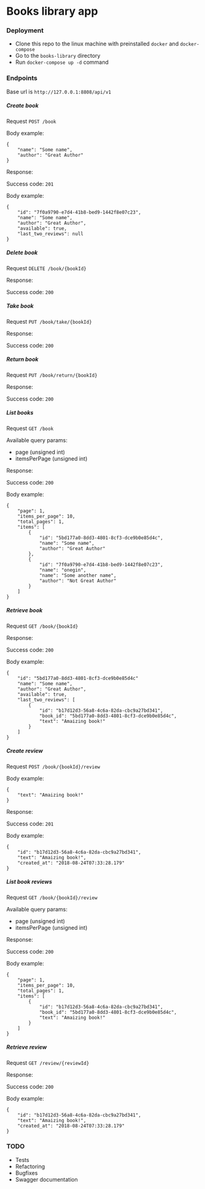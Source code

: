 # Books library app

### Deployment
* Clone this repo to the linux machine with preinstalled `docker` and `docker-compose`
* Go to the `books-library` directory
* Run `docker-compose up -d` command

### Endpoints
Base url is `http://127.0.0.1:8808/api/v1`

##### Create book
Request `POST /book`

Body example:
```
{
    "name": "Some name",
    "author": "Great Author"
}
```

Response:

Success code: `201`

Body example:
```
{
    "id": "7f0a9790-e7d4-41b8-bed9-1442f8e07c23",
    "name": "Some name",
    "author": "Great Author",
    "available": true,
    "last_two_reviews": null
}
```

##### Delete book
Request `DELETE /book/{bookId}`

Response:

Success code: `200`

##### Take book
Request `PUT /book/take/{bookId}`

Response:

Success code: `200`

##### Return book
Request `PUT /book/return/{bookId}`

Response:

Success code: `200`

##### List books
Request `GET /book`

Available query params:
* page (unsigned int)
* itemsPerPage (unsigned int)

Response:

Success code: `200`

Body example:
```
{
    "page": 1,
    "items_per_page": 10,
    "total_pages": 1,
    "items": [
        {
            "id": "5bd177a0-8dd3-4801-8cf3-dce9b0e85d4c",
            "name": "Some name",
            "author": "Great Author"
        },
        {
            "id": "7f0a9790-e7d4-41b8-bed9-1442f8e07c23",
            "name": "onegin",
            "name": "Some another name",
            "author": "Not Great Author"
        }
    ]
}
```

##### Retrieve book
Request `GET /book/{bookId}`

Response:

Success code: `200`

Body example:
```
{
    "id": "5bd177a0-8dd3-4801-8cf3-dce9b0e85d4c"
    "name": "Some name",
    "author": "Great Author",
    "available": true,
    "last_two_reviews": [
        {
            "id": "b17d12d3-56a8-4c6a-82da-cbc9a27bd341",
            "book_id": "5bd177a0-8dd3-4801-8cf3-dce9b0e85d4c",
            "text": "Amaizing book!"
        }
    ]
}
```

##### Create review
Request `POST /book/{bookId}/review`

Body example:
```
{
    "text": "Amaizing book!"
}
```

Response:

Success code: `201`

Body example:
```
{
    "id": "b17d12d3-56a8-4c6a-82da-cbc9a27bd341",
    "text": "Amaizing book!",
    "created_at": "2018-08-24T07:33:28.179"
}
```

##### List book reviews
Request `GET /book/{bookId}/review`

Available query params:
* page (unsigned int)
* itemsPerPage (unsigned int)

Response:

Success code: `200`

Body example:
```
{
    "page": 1,
    "items_per_page": 10,
    "total_pages": 1,
    "items": [
        {
            "id": "b17d12d3-56a8-4c6a-82da-cbc9a27bd341",
            "book_id": "5bd177a0-8dd3-4801-8cf3-dce9b0e85d4c",
            "text": "Amaizing book!"
        }
    ]
}
```

##### Retrieve review
Request `GET /review/{reviewId}`

Response:

Success code: `200`

Body example:
```
{
    "id": "b17d12d3-56a8-4c6a-82da-cbc9a27bd341",
    "text": "Amaizing book!",
    "created_at": "2018-08-24T07:33:28.179"
}
```

### TODO

* Tests
* Refactoring
* Bugfixes
* Swagger documentation
